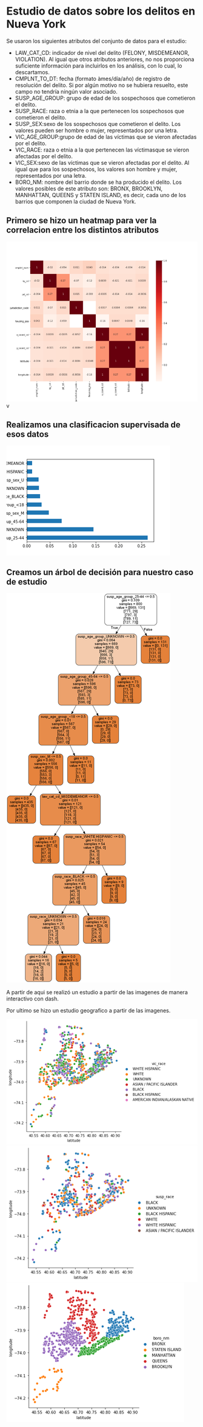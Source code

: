 # Estudio de datos sobre los delitos en Nueva York

Se usaron los siguientes atributos del conjunto de datos para el estudio:

- LAW_CAT_CD: indicador de nivel del delito (FELONY, MISDEMEANOR, VIOLATION). Al igual que otros atributos anteriores, no nos proporciona suficiente información para incluirlos en los análisis, con lo cual, lo descartamos.
- CMPLNT_TO_DT: fecha  (formato àmes/día/año)  de  registro  de resolución del delito. Si por algún motivo no se hubiera resuelto, este campo no tendría ningún valor asociado.
- SUSP_AGE_GROUP: grupo de edad de los sospechosos que cometieron el delito.
- SUSP_RACE: raza  o  etnia  a  la  que  pertenecen  los  sospechosos  que cometieron el delito.
- SUSP_SEX:sexo  de  los  sospechosos  que  cometieron  el  delito.  Los valores pueden ser hombre o mujer, representados por una letra.
- VIC_AGE_GROUP:grupo  de  edad  de  las  víctimas  que  se  vieron afectadas por el delito.
- VIC_RACE: raza o etnia a la que pertenecen las víctimasque se vieron afectadas por el delito.
- VIC_SEX:sexo de las víctimas que se vieron afectadas por el delito. Al igual  que  para  los  sospechosos,  los  valores  son  hombre  y  mujer, representados por una letra.
- BORO_NM: nombre  del  barrio  donde  se  ha  producido  el  delito.  Los valores  posibles  de  este  atributo  son:  BRONX,  BROOKLYN, MANHATTAN, QUEENS y STATEN ISLAND, es decir, cada uno de los barrios que componen la ciudad de Nueva York.


## Primero se hizo un heatmap para ver la correlacion entre los distintos atributos

![Heatmap](https://github.com/miguegallardo16/NY-crimes/blob/main/imagenes/heatmap.png?raw=true)
v
## Realizamos una clasificacion supervisada de esos datos

![Clasificacion](https://github.com/miguegallardo16/NY-crimes/blob/main/imagenes/clf.png?raw=true)

## Creamos un árbol de decisión para nuestro caso de estudio

![Arbol](https://github.com/miguegallardo16/NY-crimes/blob/main/imagenes/tree.png?raw=true)

A partir de aqui se realizó un estudio a partir de las imagenes de manera interactivo con dash.

Por ultimo se hizo un estudio geografico a partir de las imagenes.

![Arbol](https://github.com/miguegallardo16/NY-crimes/blob/main/imagenes/vic_race.png?raw=true)
![Arbol](https://github.com/miguegallardo16/NY-crimes/blob/main/imagenes/susp_race.png?raw=true)
![Arbol](https://github.com/miguegallardo16/NY-crimes/blob/main/imagenes/boro_nm.png?raw=true)


